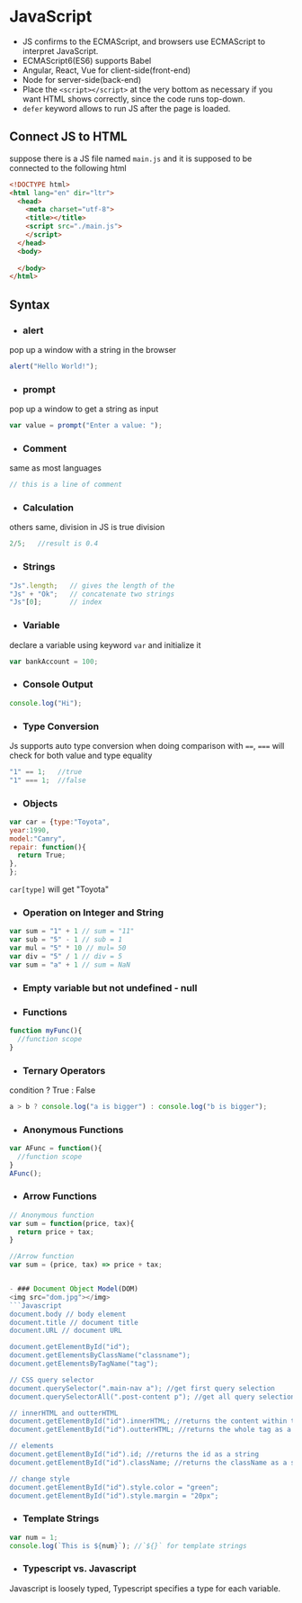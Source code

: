 # JavaScript
- JS confirms to the ECMAScript, and browsers use ECMAScript to interpret JavaScript.
- ECMAScript6(ES6) supports Babel
- Angular, React, Vue for client-side(front-end)
- Node for server-side(back-end)
- Place the `<script></script>` at the very bottom as necessary if you want HTML shows correctly, since the code runs top-down.
- `defer` keyword allows to run JS after the page is loaded.

## Connect JS to HTML
suppose there is a JS file named `main.js` and it is supposed to be connected to the following html
```html
<!DOCTYPE html>
<html lang="en" dir="ltr">
  <head>
    <meta charset="utf-8">
    <title></title>
    <script src="./main.js">
    </script>
  </head>
  <body>
    
  </body>
</html>
```

## Syntax
- ### alert
pop up a window with a string in the browser
```Javascript
alert("Hello World!");
```
- ### prompt
pop up a window to get a string as input
```Javascript
var value = prompt("Enter a value: ");
```
- ### Comment
same as most languages
```Javascript
// this is a line of comment
```
- ### Calculation
others same, division in JS is true division
```Javascript
2/5;   //result is 0.4
```
- ### Strings
```Javascript
"Js".length;   // gives the length of the 
"Js" + "Ok";   // concatenate two strings
"Js"[0];       // index
```
- ### Variable
declare a variable using keyword `var` and initialize it
```Javascript
var bankAccount = 100;
```
- ### Console Output
```Javascript
console.log("Hi");
```
- ### Type Conversion
Js supports auto type conversion when doing comparison with `==`, `===` will check for both value and type equality
```Javascript
"1" == 1;   //true
"1" === 1;  //false
```
- ### Objects
```Javascript
var car = {type:"Toyota",
year:1990, 
model:"Camry",
repair: function(){
  return True;
},
};
```
`car[type]` will get "Toyota"

- ### Operation on Integer and String
 ```Javascript
 var sum = "1" + 1 // sum = "11"
 var sub = "5" - 1 // sub = 1
 var mul = "5" * 10 // mul= 50
 var div = "5" / 1 // div = 5
 var sum = "a" + 1 // sum = NaN
 ```

- ### Empty variable but not undefined - null

- ### Functions
```Javascript
function myFunc(){
  //function scope
}
```
- ### Ternary Operators
condition ? True : False
```Javascript
a > b ? console.log("a is bigger") : console.log("b is bigger");
```

- ### Anonymous Functions
```Javascript
var AFunc = function(){
  //function scope
}
AFunc();
```
- ### Arrow Functions
```Javascript
// Anonymous function
var sum = function(price, tax){
  return price + tax;
}

//Arrow function
var sum = (price, tax) => price + tax;


- ### Document Object Model(DOM)
<img src="dom.jpg"></img>
```Javascript
document.body // body element
document.title // document title
document.URL // document URL

document.getElementById("id");
document.getElementsByClassName("classname");
document.getElementsByTagName("tag");

// CSS query selector
document.querySelector(".main-nav a"); //get first query selection
document.querySelectorAll(".post-content p"); //get all query selection

// innerHTML and outterHTML
document.getElementById("id").innerHTML; //returns the content within the tag as a string
document.getElementById("id").outterHTML; //returns the whole tag as a string

// elements
document.getElementById("id").id; //returns the id as a string
document.getElementById("id").className; //returns the className as a string

// change style
document.getElementById("id").style.color = "green";
document.getElementById("id").style.margin = "20px";
```

- ### Template Strings
```Javascript
var num = 1;
console.log(`This is ${num}`); //`${}` for template strings
```
- ### Typescript vs. Javascript
Javascript is loosely typed, Typescript specifies a type for each variable.
